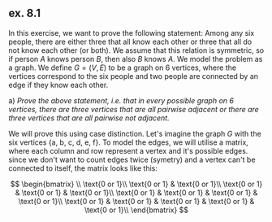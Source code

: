 ## ex. 8.1

In this exercise, we want to prove the following statement: Among any six people, there are either three that all know each other or three that all do not know each other (or both). We assume that this relation is symmetric, so if person $A$ knows person $B$, then also $B$ knows $A$. We model the problem as a graph. We define $G = (V, E)$ to be a graph on 6 vertices, where the vertices correspond to the six people and two people are connected by an edge if they know each other.

a)
*Prove the above statement, i.e. that in every possible graph on 6 vertices, there are three vertices that are all pairwise adjacent or there are three vertices that are all pairwise not adjacent.*

We will prove this using case distinction. Let's imagine the graph $G$ with the six vertices {a, b, c, d, e, f}. To model the edges, we will utilise a matrix, where each column and row represent a vertex and it's possible edges. since we don't want to count edges twice (symetry) and a vertex can't be connected to itself, the matrix looks like this:

$$
\begin{bmatrix}
\\
\text{0 or 1}\\
\text{0 or 1} & \text{0 or 1}\\
\text{0 or 1} & \text{0 or 1} & \text{0 or 1}\\
\text{0 or 1} & \text{0 or 1} & \text{0 or 1} & \text{0 or 1}\\
\text{0 or 1} & \text{0 or 1} & \text{0 or 1} & \text{0 or 1} & \text{0 or 1}\\
\end{bmatrix}
$$


